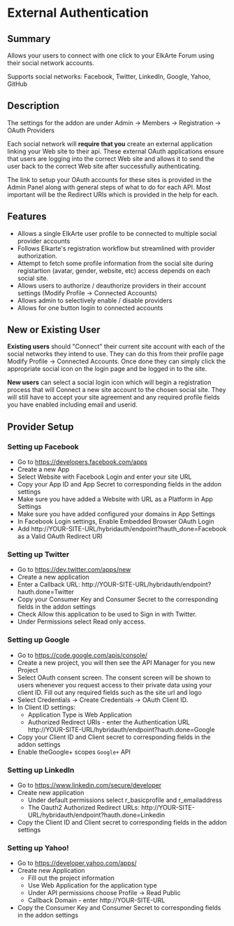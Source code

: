 # External Authentication

## Summary
Allows your users to connect with one click to your ElkArte Forum using their social network accounts.

Supports social networks: Facebook, Twitter, LinkedIn, Google, Yahoo, GitHub

## Description
The settings for the addon are under Admin -> Members -> Registration -> OAuth Providers

Each social network will **require that you** create an external application linking your Web site to their api. These external OAuth applications ensure that users are logging into the correct Web site and allows it to send the user back to the correct Web site after successfully authenticating.

The link to setup your OAuth accounts for these sites is provided in the Admin Panel along with general steps of what to do for each API.  Most important will be the Redirect URIs which is provided in the help for each.

## Features ##

* Allows a single ElkArte user profile to be connected to multiple social provider accounts
* Follows Elkarte's registration workflow but streamlined with provider authorization.
* Attempt to fetch some profile information from the social site during registartion (avatar, gender, website, etc) access depends on each social site.
* Allows users to authorize / deauthorize providers in their account settings (Modify Profile -> Connected Accounts)
* Allows admin to selectively enable / disable providers
* Allows for one button login to connected accounts

## New or Existing User
**Existing users** should "Connect" their current site account with each of the social networks they intend to use.  They can do this from their profile page Modify Profile -> Connected Accounts. Once done they can simply click the appropriate social icon on the login page and be logged in to the site.

**New users** can select a social login icon which will begin a registration process that will Connect a new site account to the chosen social site.  They will still have to accept your site agreement and any required profile fields you have enabled including email and userid.

## Provider Setup ##

### Setting up Facebook ###
* Go to https://developers.facebook.com/apps
* Create a new App
* Select Website with Facebook Login and enter your site URL
* Copy your App ID and App Secret to corresponding fields in the addon settings
* Make sure you have added a Website with URL as a Platform in App Settings
* Make sure you have added configured your domains in App Settings
* In Facebook Login settings, Enable Embedded Browser OAuth Login
* Add http://YOUR-SITE-URL/hybridauth/endpoint?hauth_done=Facebook as a Valid OAuth Redirect URI

### Setting up Twitter ###
* Go to https://dev.twitter.com/apps/new
* Create a new application
* Enter a Callback URL: http://YOUR-SITE-URL/hybridauth/endpoint?hauth.done=Twitter
* Copy your Consumer Key and Consumer Secret to the corresponding fields in the addon settings
* Check Allow this application to be used to Sign in with Twitter.
* Under Permissions select Read only access.

### Setting up Google ###
* Go to https://code.google.com/apis/console/
* Create a new project, you will then see the API Manager for you new Project
* Select OAuth consent screen.  The consent screen will be shown to users whenever you request access to their
  private data using your client ID. Fill out any required fields such as the site url and logo
* Select Credentials -> Create Credentials -> OAuth Client ID.
* In Client ID settings:
    * Application Type is Web Application
    * Authorized Redirect URIs - enter the Authentication URL http://YOUR-SITE-URL/hybridauth/endpoint?hauth.done=Google
* Copy your Client ID and Client secret to corresponding fields in the addon settings
* Enable theGoogle+ scopes ```Google+``` API

### Setting up LinkedIn ###
* Go to https://www.linkedin.com/secure/developer
* Create new application
    * Under default permissions select r_basicprofile and r_emailaddress
    * The Oauth2 Authorized Redirect URLs: http://YOUR-SITE-URL/hybridauth/endpoint?hauth.done=Linkedin
* Copy the Client ID and Client secret to corresponding fields in the addon settings

### Setting up Yahoo! ###
* Go to https://developer.yahoo.com/apps/
* Create new Application
    * Fill out the project information
    * Use Web Application for the application type
    * Under API permissions choose Profile -> Read Public
    * Callback Domain - enter http://YOUR-SITE-URL
* Copy the Consumer Key and Consumer Secret to corresponding fields in the addon settings
